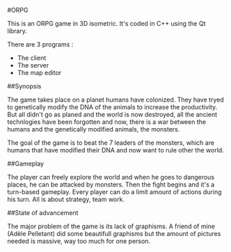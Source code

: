 #ORPG

This is an ORPG game in 3D isometric.
It's coded in C++ using the Qt library.

There are 3 programs :
* The client
* The server
* The map editor

##Synopsis

The game takes place on a planet humans have colonized. They have tryed to genetically modify the DNA of the animals to increase the productivity.
But all didn't go as planed and the world is now destroyed, all the ancient technlogies have been forgotten and now, there is a war between the humans and the genetically modified animals, the monsters.

The goal of the game is to beat the 7 leaders of the monsters, which are humans that have modified their DNA and now want to rule other the world.

##Gameplay

The player can freely explore the world and when he goes to dangerous places, he can be attacked by monsters. Then the fight begins and it's a turn-based gameplay. Every player can do a limit amount of actions during his turn. All is about strategy, team work.


##State of advancement

The major problem of the game is its lack of graphisms. A friend of mine (Adèle Pelletant) did some beautifull graphisms but the amount of pictures needed is massive, way too much for one person.
